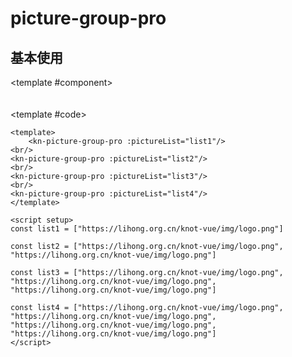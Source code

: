 # picture-group-pro

## 基本使用

<ComponentCard>

<template #component>
<kn-picture-group-pro :pictureList="list1"/>
<br/>
<kn-picture-group-pro :pictureList="list2"/>
<br/>
<kn-picture-group-pro :pictureList="list3"/>
<br/>
<kn-picture-group-pro :pictureList="list4"/>
</template>
<template #code>

```vue
<template>
    <kn-picture-group-pro :pictureList="list1"/>
<br/>
<kn-picture-group-pro :pictureList="list2"/>
<br/>
<kn-picture-group-pro :pictureList="list3"/>
<br/>
<kn-picture-group-pro :pictureList="list4"/>
</template>

<script setup>
const list1 = ["https://lihong.org.cn/knot-vue/img/logo.png"]

const list2 = ["https://lihong.org.cn/knot-vue/img/logo.png",
"https://lihong.org.cn/knot-vue/img/logo.png"]

const list3 = ["https://lihong.org.cn/knot-vue/img/logo.png",
"https://lihong.org.cn/knot-vue/img/logo.png",
"https://lihong.org.cn/knot-vue/img/logo.png"]

const list4 = ["https://lihong.org.cn/knot-vue/img/logo.png",
"https://lihong.org.cn/knot-vue/img/logo.png",
"https://lihong.org.cn/knot-vue/img/logo.png",
"https://lihong.org.cn/knot-vue/img/logo.png"]
</script>
```

</template>
</ComponentCard>




<script setup>
const list1 = ["https://lihong.org.cn/knot-vue/img/logo.png"]

const list2 = ["https://lihong.org.cn/knot-vue/img/logo.png",
"https://lihong.org.cn/knot-vue/img/logo.png"]

const list3 = ["https://lihong.org.cn/knot-vue/img/logo.png",
"https://lihong.org.cn/knot-vue/img/logo.png",
"https://lihong.org.cn/knot-vue/img/logo.png"]

const list4 = ["https://lihong.org.cn/knot-vue/img/logo.png",
"https://lihong.org.cn/knot-vue/img/logo.png",
"https://lihong.org.cn/knot-vue/img/logo.png",
"https://lihong.org.cn/knot-vue/img/logo.png"]
</script>